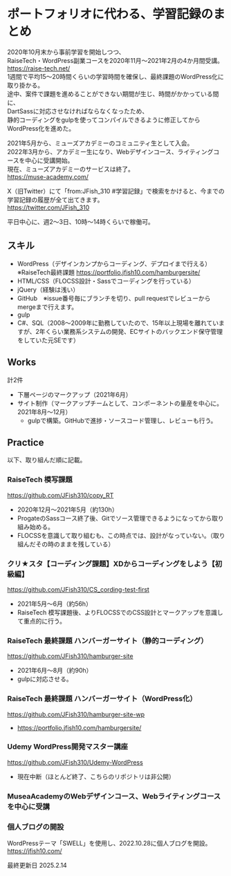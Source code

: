 # ポートフォリオに代わる、学習記録のまとめ
2020年10月末から事前学習を開始しつつ、  
RaiseTech・WordPress副業コースを2020年11月～2021年2月の4か月間受講。  
https://raise-tech.net/  
1週間で平均15～20時間くらいの学習時間を確保し、最終課題のWordPress化に取り掛かる。  
途中、案件で課題を進めることができない期間が生じ、時間がかかっている間に、  
DartSassに対応させなければならなくなったため、  
静的コーディングをgulpを使ってコンパイルできるように修正してからWordPress化を進めた。  

2021年5月から、ミューズアカデミーのコミュニティ生として入会。  
2022年3月から、アカデミー生になり、Webデザインコース、ライティングコースを中心に受講開始。  
現在、ミューズアカデミーのサービスは終了。  
https://muse-academy.com/  

X（旧Twitter）にて「from:JFish_310 #学習記録」で検索をかけると、今までの学習記録の履歴が全て出てきます。  
https://twitter.com/JFish_310  

平日中心に、週2～3日、10時～14時くらいで稼働可。  

## スキル
- WordPress（デザインカンプからコーディング、デプロイまで行える）※RaiseTech最終課題 https://portfolio.jfish10.com/hamburgersite/
- HTML/CSS（FLOCSS設計・Sassでコーディングを行っている）
- jQuery（経験は浅い）
- GitHub　※issue番号毎にブランチを切り、pull requestでレビューからmergeまで行えます。
- gulp
- C#、SQL（2008～2009年に勤務していたので、15年以上現場を離れていますが、2年くらい業務系システムの開発、ECサイトのバックエンド保守管理をしていた元SEです）  

## Works
計2件
- 下層ページのマークアップ（2021年6月）
- サイト制作（マークアップチームとして、コンポーネントの量産を中心に。2021年8月～12月）
    - gulpで構築。GitHubで進捗・ソースコード管理し、レビューも行う。  

## Practice
以下、取り組んだ順に記載。

### RaiseTech 模写課題
https://github.com/JFish310/copy_RT
- 2020年12月～2021年5月（約130h）
- ProgateのSassコース終了後、Gitでソース管理できるようになってから取り組み始める。
- FLOCSSを意識して取り組むも、この時点では、設計がなっていない。（取り組んだその時のままを残している）

### クリ★スタ【コーディング課題】XDからコーディングをしよう【初級編】
https://github.com/JFish310/CS_cording-test-first
- 2021年5月～6月（約56h）
- RaiseTech 模写課題後、よりFLOCSSでのCSS設計とマークアップを意識して重点的に行う。

### RaiseTech 最終課題 ハンバーガーサイト（静的コーディング）
https://github.com/JFish310/hamburger-site
- 2021年6月～8月（約90h）
- gulpに対応させる。

### RaiseTech 最終課題 ハンバーガーサイト（WordPress化）
https://github.com/JFish310/hamburger-site-wp
- https://portfolio.jfish10.com/hamburgersite/

### Udemy WordPress開発マスター講座
https://github.com/JFish310/Udemy-WordPress
- 現在中断（ほとんど終了、こちらのリポジトリは非公開）

### MuseaAcademyのWebデザインコース、Webライティングコースを中心に受講

### 個人ブログの開設
WordPressテーマ「SWELL」を使用し、2022.10.28に個人ブログを開設。  
https://jfish10.com/

最終更新日 2025.2.14
